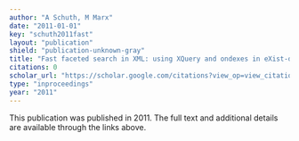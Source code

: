 ```yaml
---
author: "A Schuth, M Marx"
date: "2011-01-01"
key: "schuth2011fast"
layout: "publication"
shield: "publication-unknown-gray"
title: "Fast faceted search in XML: using XQuery and ondexes in eXist-db"
citations: 0
scholar_url: "https://scholar.google.com/citations?view_op=view_citation&hl=en&user=Y3ahb_wAAAAJ&pagesize=100&citation_for_view=Y3ahb_wAAAAJ:0EnyYjriUFMC"
type: "inproceedings"
year: "2011"
---
```


This publication was published in 2011. The full text and additional details are available through the links above.
